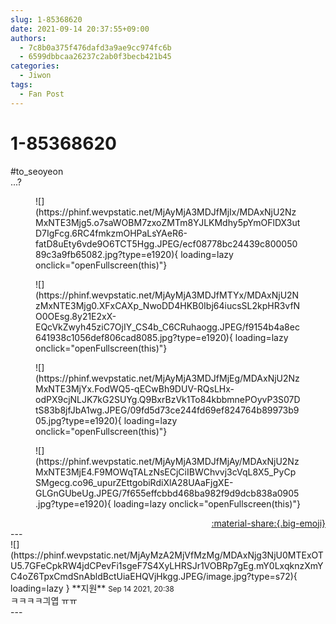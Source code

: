 ```yaml
---
slug: 1-85368620
date: 2021-09-14 20:37:55+09:00
authors:
  - 7c8b0a375f476dafd3a9ae9cc974fc6b
  - 6599dbbcaa26237c2ab0f3becb421b45
categories:
  - Jiwon
tags:
  - Fan Post
---
```


# 1-85368620

<div class="post-container" markdown="1">
<div class="content-container md-sidebar__scrollwrap" markdown="1">

\#to_seoyeon<br>...?
<figure markdown="1">
![](https://phinf.wevpstatic.net/MjAyMjA3MDJfMjIx/MDAxNjU2NzMxNTE3Mjg5.o7saWOBM7zxoZMTm8YJLKMdhy5pYmOFlDX3utD7IgFcg.6RC4fmkzmOHPaLsYAeR6-fatD8uEty6vde9O6TCT5Hgg.JPEG/ecf08778bc24439c80005089c3a9fb65082.jpg?type=e1920){ loading=lazy onclick="openFullscreen(this)"}
</figure>

<figure markdown="1">
![](https://phinf.wevpstatic.net/MjAyMjA3MDJfMTYx/MDAxNjU2NzMxNTE3Mjg0.XFxCAXp_NwoDD4HKB0Ibj64iucsSL2kpHR3vfNO0OEsg.8y21E2xX-EQcVkZwyh45ziC7OjIY_CS4b_C6CRuhaogg.JPEG/f9154b4a8ec641938c1056def806cad8085.jpg?type=e1920){ loading=lazy onclick="openFullscreen(this)"}
</figure>

<figure markdown="1">
![](https://phinf.wevpstatic.net/MjAyMjA3MDJfMjEg/MDAxNjU2NzMxNTE3MjYx.FodWQ5-qECwBh9DUV-RQsLHx-odPX9cjNLJK7kG2SUYg.Q9BxrBzVk1To84kbbmnePOyvP3S07DtS83b8jfJbA1wg.JPEG/09fd5d73ce244fd69ef824764b89973b905.jpg?type=e1920){ loading=lazy onclick="openFullscreen(this)"}
</figure>

<figure markdown="1">
![](https://phinf.wevpstatic.net/MjAyMjA3MDJfMjAy/MDAxNjU2NzMxNTE3MjE4.F9MOWqTALzNsECjCiIBWChvvj3cVqL8X5_PyCpSMgecg.co96_upurZEttgobiRdiXlA28UAaFjgXE-GLGnGUbeUg.JPEG/7f655effcbbd468ba982f9d9dcb838a0905.jpg?type=e1920){ loading=lazy onclick="openFullscreen(this)"}
</figure>


</div>
</div>

<div style="text-align: right;" markdown="1">
<a href="https://weverse.io/fromis9/fanpost/1-85368620" style="text-align: right;">:material-share:{.big-emoji}</a>
</div>
---

<div class="comments-container md-sidebar__scrollwrap" markdown="1">
<div class="comment" markdown="1">
<div class='id-container' markdown="1">
![](https://phinf.wevpstatic.net/MjAyMzA2MjVfMzMg/MDAxNjg3NjU0MTExOTU5.7GFeCpkRW4jdCPevFi1sgeF7S4XyLHRSJr1VOBRp7gEg.mY0LxqknzXmYC4oZ6TpxCmdSnAbldBctUiaEHQVjHkgg.JPEG/image.jpg?type=s72){ loading=lazy }
**<span class="artist">지원</span>** <small>Sep 14 2021, 20:38</small><br>
</div>
<div class='comment-body' markdown="1">
ㅋㅋㅋㅋ긔엽 ㅠㅠ
</div>
</div>
</div>
---
